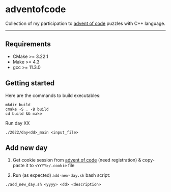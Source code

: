 # adventofcode

Collection of my participation to [advent of code] puzzles with C++ language.

---

## Requirements

* CMake >= 3.22.1
* Make >= 4.3
* gcc >= 11.3.0

## Getting started

Here are the commands to build executables:

```
mkdir build
cmake -S . -B build
cd build && make
```

Run day XX
```
./2022/day<dd>_main <input_file>
```

## Add new day

1. Get cookie session from [advent of code] (need registration) & copy-paste it to `<YYYY>/.cookie` file

2. Run (as expected) `add-new-day.sh` bash script:
```
./add_new_day.sh <yyyy> <dd> <description>
```

[advent of code]: <https://adventofcode.com/> "advent of code"
